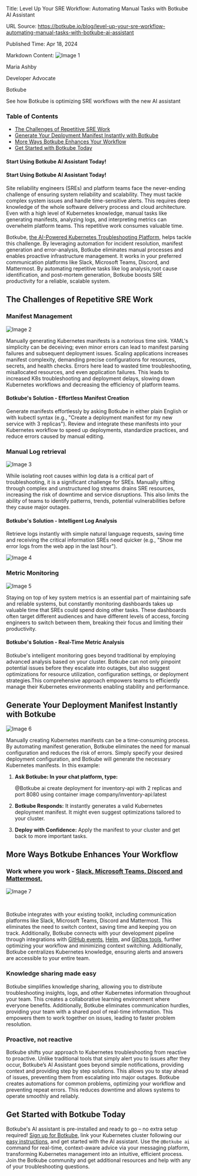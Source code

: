 Title: Level Up Your SRE Workflow: Automating Manual Tasks with Botkube AI Assistant

URL Source: https://botkube.io/blog/level-up-your-sre-workflow-automating-manual-tasks-with-botkube-ai-assistant

Published Time: Apr 18, 2024

Markdown Content:
![Image 1](https://assets-global.website-files.com/634fabb21508d6c9db9bc46f/6408ed63e5b48fed17e54625_SE6Pjp9PW9TaOwePHJXRaxaLQgYdT2HX_5PYASmvIx8.jpeg)

Maria Ashby

Developer Advocate

Botkube

See how Botkube is optimizing SRE workflows with the new AI assistant

### Table of Contents

*   [The Challenges of Repetitive SRE Work](#the-challenges-of-repetitive-sre-work)
*   [Generate Your Deployment Manifest Instantly with Botkube](#generate-your-deployment-manifest-instantly-with-botkube)
*   [More Ways Botkube Enhances Your Workflow](#more-ways-botkube-enhances-your-workflow)
*   [Get Started with Botkube Today](#get-started-with-botkube-today)

#### Start Using Botkube AI Assistant Today!

#### Start Using Botkube AI Assistant Today!

Site reliability engineers (SREs) and platform teams face the never-ending challenge of ensuring system reliability and scalability. They must tackle complex system issues and handle time-sensitive alerts. This requires deep knowledge of the whole software delivery process and cloud architecture. Even with a high level of Kubernetes knowledge, manual tasks like generating manifests, analyzing logs, and interpreting metrics can overwhelm platform teams. This repetitive work consumes valuable time.

Botkube, [the AI-Powered Kubernetes Troubleshooting Platform](https://botkube.io/blog/explore-the-new-era-of-aiops-with-botkubes-ai-assistant?gad_source=1&gclid=CjwKCAjw5v2wBhBrEiwAXDDoJQruzfU4JfBTnz6dmEoIcsjk3EOpezrrGmXWPZUa47zRgTCfXBhZrBoC0mcQAvD_BwE), helps tackle this challenge. By leveraging automation for incident resolution, manifest generation and error-analysis, Botkube eliminates manual processes and enables proactive infrastructure management. It works in your preferred communication platforms like Slack, Microsoft Teams, Discord, and Mattermost. By automating repetitive tasks like log analysis,root cause identification, and post-mortem generation, Botkube boosts SRE productivity for a reliable, scalable system.

The Challenges of Repetitive SRE Work
-------------------------------------

### Manifest Management

![Image 2](https://assets-global.website-files.com/634fabb21508d6c9db9bc46f/6620427a1e5102e6a6bed019_generate%20a%20manifest.gif)

Manually generating Kubernetes manifests is a notorious time sink. YAML's simplicity can be deceiving; even minor errors can lead to manifest parsing failures and subsequent deployment issues. Scaling applications increases manifest complexity, demanding precise configurations for resources, secrets, and health checks. Errors here lead to wasted time troubleshooting, misallocated resources, and even application failures. This leads to increased K8s troubleshooting and deployment delays, slowing down Kubernetes workflows and decreasing the efficiency of platform teams.

#### Botkube's Solution - Effortless Manifest Creation

Generate manifests effortlessly by asking Botkube in either plain English or with kubectl syntax (e.g., "Create a deployment manifest for my new service with 3 replicas"). Review and integrate these manifests into your Kubernetes workflow to speed up deployments, standardize practices, and reduce errors caused by manual editing.

### Manual Log retrieval

![Image 3](https://assets-global.website-files.com/634fabb21508d6c9db9bc46f/65a0710c644fa0ebb76293d8_DJDInRt7FR5LTwmVqnG4WM9OBv7o9_FmRKnG5sA9F-UU-kqljSWEtByVtVP37PhGh2wq7eezjjCNzzjlYyIOyqlAfEMDA6UdSCs5AUJLKfcy3qqXg8cEOoJTdi4S-5Z_Otd9bgcKLoeY5gEcWNa0D4U.gif)

While isolating root causes within log data is a critical part of troubleshooting, it is a significant challenge for SREs. Manually sifting through complex and unstructured log streams drains SRE resources, increasing the risk of downtime and service disruptions. This also limits the ability of teams to identify patterns, trends, potential vulnerabilities before they cause major outages.

#### Botkube's Solution - Intelligent Log Analysis

Retrieve logs instantly with simple natural language requests, saving time and receiving the critical information SREs need quicker (e.g., "Show me error logs from the web app in the last hour").

![Image 4](https://assets-global.website-files.com/634fabb21508d6c9db9bc46f/6620424f69c1630d0e844f62_VjXHCgp2Yv_Ux-63VIn9d_D7cAL52_0UUcsX-2U0HlS1o8x_AOQp0MPSUxZp7yCcCui7FCBy0_xzPdJq0jsB7lf1n7PjdSLXKHFdz5qqhTb03qNptWPPBL7P8tq1SAOIZW4Bv-26RWIiEHcfyIcWyg8.gif)

### Metric Monitoring

![Image 5](https://assets-global.website-files.com/634fabb21508d6c9db9bc46f/657c77914d9e2672b3b4f54a_654d07eb1993ada26a1f17b1_Enabling_Developers.gif)

Staying on top of key system metrics is an essential part of maintaining safe and reliable systems, but constantly monitoring dashboards takes up valuable time that SREs could spend doing other tasks. These dashboards often target different audiences and have different levels of access, forcing engineers to switch between them, breaking their focus and limiting their productivity.

#### Botkube's Solution - Real-Time Metric Analysis

Botkube's intelligent monitoring goes beyond traditional by employing advanced analysis based on your cluster. Botkube can not only pinpoint potential issues before they escalate into outages, but also suggest optimizations for resource utilization, configuration settings, or deployment strategies.This comprehensive approach empowers teams to efficiently manage their Kubernetes environments enabling stability and performance.

Generate Your Deployment Manifest Instantly with Botkube
--------------------------------------------------------

![Image 6](https://assets-global.website-files.com/634fabb21508d6c9db9bc46f/66207be4095de29d8a4fa8fd_deploy-serviceyaml-ezgif.com-video-to-gif-converter.gif)

Manually creating Kubernetes manifests can be a time-consuming process. By automating manifest generation, Botkube eliminates the need for manual configuration and reduces the risk of errors. Simply specify your desired deployment configuration, and Botkube will generate the necessary Kubernetes manifests. In this example:

1.  **Ask Botkube: In your chat platform, type:**

       @Botkube ai create deployment for inventory-api with 2 replicas and port 8080 using container image company/inventory-api:latest
    

2.  **Botkube Responds:** It instantly generates a valid Kubernetes deployment manifest. It might even suggest optimizations tailored to your cluster.
3.  **Deploy with Confidence:** Apply the manifest to your cluster and get back to more important tasks.

More Ways Botkube Enhances Your Workflow
----------------------------------------

### Work where you work - [Slack, Microsoft Teams, Discord and Mattermost.](https://botkube.io/integrations)

![Image 7](https://assets-global.website-files.com/634fabb21508d6c9db9bc46f/64b96a341b5ccb59ffb87637_act-on-events.gif)

‍

Botkube integrates with your existing toolkit, including communication platforms like Slack, Microsoft Teams, Discord and Mattermost. This eliminates the need to switch context, saving time and keeping you on track. Additionally, Botkube connects with your development pipeline through integrations with [GitHub events](https://docs.botkube.io/configuration/source/github-events/), [Helm](https://botkube.io/integration/helm), and [GitOps tools,](https://botkube.io/blog/enhancing-gitops-workflows-with-botkube) further optimizing your workflow and minimizing context switching. Additionally, Botkube centralizes Kubernetes knowledge, ensuring alerts and answers are accessible to your entire team.

### Knowledge sharing made easy

Botkube simplifies knowledge sharing, allowing you to distribute troubleshooting insights, logs, and other Kubernetes information throughout your team. This creates a collaborative learning environment where everyone benefits. Additionally, Botkube eliminates communication hurdles, providing your team with a shared pool of real-time information. This empowers them to work together on issues, leading to faster problem resolution.

### Proactive, not reactive

Botkube shifts your approach to Kubernetes troubleshooting from reactive to proactive. Unlike traditional tools that simply alert you to issues after they occur, Botkube’s AI Assistant goes beyond simple notifications, providing context and providing step by step solutions. This allows you to stay ahead of issues, preventing them from escalating into major outages. Botkube creates automations for common problems, optimizing your workflow and preventing repeat errors. This reduces downtime and allows systems to operate smoothly and reliably.

Get Started with Botkube Today
------------------------------

Botkube's AI assistant is pre-installed and ready to go – no extra setup required! [Sign up for Botkube,](https://app.botkube.io/) link your Kubernetes cluster following our [easy instructions](https://botkube.io/blog/get-botkube-running-in-under-3-minutes-the-new-slack-app), and get started with the AI assistant. Use the `@Botkube ai` command for real-time, context-aware advice via your messaging platform, transforming Kubernetes management into an intuitive, efficient process. Join the Botkube community and get additional resources and help with any of your troubleshooting questions.
